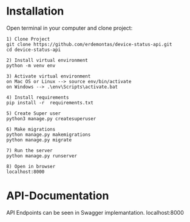 # Installation

Open terminal in your computer and clone project:

```
1) Clone Project
git clone https://github.com/erdemontas/device-status-api.git
cd device-status-api

2) Install virtual environment 
python -m venv env

3) Activate virtual environment
on Mac OS or Linux --> source env/bin/activate
on Windows --> .\env\Scripts\activate.bat

4) Install requirements
pip install -r  requirements.txt

5) Create Super user
python3 manage.py createsuperuser

6) Make migrations
python manage.py makemigrations
python manage.py migrate

7) Run the server
python manage.py runserver

8) Open in browser
localhost:8000

```

# API-Documentation
API Endpoints can be seen in Swagger implemantation.
localhost:8000